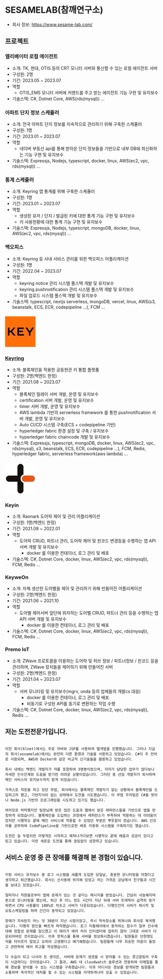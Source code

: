 # SESAMELAB(참깨연구소)

- 회사 정보: https://www.sesame-lab.com/

## 프로젝트

### 엘리베이터 로컬 에이전트

- 소개: TK, 현대, OTIS 등의 CRT 모니터 서버와 통신할 수 있는 로컬 에이전트 서버
- 구성원: 2명
- 기간: 2023.05 ~ 2023.07
- 역할
  - OTIS_EMS 모니터 서버에 커맨드를 주고 받는 에이전트 기능 구현 및 유지보수
- 기술스택: C#, Dotnet Core, AWS(rds(mysql)) ...
  <br/>

### 아파트 단지 정보 스케쥴러

- 소개: 전국 아파트 단지 정보를 지속적으로 관리하기 위해 구축한 스케쥴러
- 구성원: 1명
- 기간: 2023.01 ~ 2023.07
- 역할
  - 네이버 부동산 api를 통해 받아온 단지 정보들을 기반으로 내부 DB에 최신화하는 기능 구현 및 유지보수
- 기술스택: Expressjs, Nodejs, typescript, docker, linux, AWS(ec2, vpc, rds(mysql)) ...

### 통계 스케쥴러

- 소개: Keyring 앱 통계를 위해 구축한 스케쥴러
- 구성원: 1명
- 기간: 2023.01 ~ 2023.07
- 역할
  - 생성된 유저 / 단지 / 발급된 키에 대한 통계 기능 구현 및 유지보수
  - 키 사용현황에 대한 통계 기능 구현 및 유지보수
- 기술스택: Expressjs, Nodejs, typescript, mongoDB, docker, linux, AWS(ec2, vpc, rds(mysql)) ...
  <br/>

### 백오피스

- 소개: Keyring 등 사내 서비스 관리를 위한 백오피스 어플리케이션
- 구성원: 1명
- 기간: 2022.04 ~ 2023.07
- 역할
  - keyring notice 관리 시스템 풀스택 개발 및 유지보수
  - keyring pushnotification 관리 시스템 풀스택 개발 및 유지보수
  - 파일 업로드 시스템 풀스택 개발 및 유지보수
- 기술스택: typescript, nextjs serverless, mongoDB, vercel, linux, AWS(s3, beanstalk, ECS, ECR, codepipeline ...), FCM ...
  <br/>

### [![Keyring](./keyring/images/keyring_logo3.jpg)](https://play.google.com/store/apps/details?id=com.keywe.keyring)

### [Keyring](https://www.keyring.life/)

- 소개: 블록체인을 적용한 공동현관 키 통합 플랫폼
- 구성원: 2명(백엔드 한정)
- 기간: 2021.08 ~ 2023.07
- 역할
  - 블록체인 릴레이 서버 개발, 운영 및 유지보수
  - certification 서버 개발, 운영 및 유지보수
  - timer 서버 개발, 운영 및 유지보수
  - AWS lambda 기반의 serverless framework 를 통한 pushnotification 서버 개발, 운영 및 유지보수
  - Auto CI/CD 시스템 구축(ECS + codepipeline 기반)
  - hyperledger fabric 환경 설정 및 구축 / 유지보수
  - hyperledger fabric chaincode 개발 및 유지보수
- 기술스택: Expressjs, typescript, mongoDB, docker, linux, AWS(ec2, vpc, rds(mysql), s3, beanstalk, ECS, ECR, codepipeline ...), FCM, Redis, hyperledger fabric, serverless framework(aws lambda) ...
  <br/>

### [![Keyin](./keyin/images/keyin_logo2.jpg)](https://play.google.com/store/apps/details?id=com.keywe.keyring)

### Keyin

- 소개: Raonark 도어락 제어 및 관리 어플리케이션
- 구성원: 1명(백엔드 한정)
- 기간: 2021.08 ~ 2022.01
- 역할
  - 도어락 CRUD, 파트너 관리, 도어락 제어 및 핀코드 변경등을 수행하는 앱 API 서버 개발 및 유지보수
    - docker 를 이용한 컨테이너, 로그 관리 및 배포
- 기술스택: C#, Dotnet Core, docker, linux, AWS(ec2, vpc, rds(mysql)), FCM, Redis ...
  <br/>

### KeyweOn

- 소개: 자체 생산한 도어벨을 제어 및 관리하기 위해 만들어진 어플리케이션
- 구성원: 2명(백엔드 한정)
- 기간: 2021.06 ~ 2021.10
- 역할
  - 도어벨 제어서버 앞단에 위치하는 도어벨 CRUD, 파트너 관리 등을 수행하는 앱 API 서버 개발 및 유지보수
    - docker 를 이용한 컨테이너, 로그 관리 및 배포
- 기술스택: C#, Dotnet Core, docker, linux, AWS(ec2, vpc, rds(mysql)), FCM, Redis ...
  <br/>

### Premo IoT

- 소개: ZWave 프로토콜을 이용하는 도어락 및 허브 정보 / 파트너정보 / 핀코드 등을 관리하며, ZWave 장치들을 제어하기 위해 만들어진 서버
- 구성원: 2명(백엔드 한정)
- 기간: 2021.04 ~ 2023.07
- 역할
  - 서버 모니터링 및 유지보수(mgrv, onda 등의 업체들의 개발cs 대응)
    - docker 를 이용한 컨테이너, 로그 관리 및 배포
    - 비동기로 구성된 API를 동기로 변환하는 작업 수행
- 기술스택: C#, Dotnet Core, docker, linux, AWS(ec2, vpc, rds(mysql)), Redis ...
  <br/>

## 저는 도전전문가입니다.

```

이전 회사(klnet)에서는 주로 자바와 JSP를 사용하여 웹개발을 진행했습니다. 그러나 지금의 회사(sesamelab)에서는 완전히 다른 환경과 기술을 사용하고 있었습니다. C#이 주 언어로 사용되며, AWS와 Docker와 같은 비교적 신기술들을 활용하고 있었습니다.

회사 내에는 백엔드 개발자가 저를 포함하여 3명뿐이었으며, 각자가 담당한 업무가 많다보니 자세한 인수인계와 도움을 받기란 어려운 상황이었습니다. 그러던 중 선임 개발자가 퇴사하며 메인 서비스의 유지보수까지 맡게 되었습니다.

가까스로 적응을 하고 있던 무렵, 회사에서는 블록체인 개발자가 없는 상황에서 블록체인을 도입하고자 했고, 기반지식이 없는 상태에서 도전을 시도했습니다. 이 무렵 우리팀은 C#을 벗어나 Node.js 기반의 프로그래밍을 시도하고 있기도 했습니다.

여러모로 막막했지만 팀장님께 받은 많은 도움과 웹에서 얻은 레퍼런스들을 기반으로 앱을 런칭하게 되었습니다. 블록체인을 도입하는 과정에서 레퍼런스가 부족하여 적용하는 데 어려움이 컸지만 시행착오 끝에 메인 서비스에 적용할 수 있었던 부분은 뿌듯함이 컸습니다. AWS 인프라를 공부하여 CodePipeline을 기반으로한 배포 자동화 시스템을 구축하기도 했습니다.

도전은 늘 두렵지만 어떻게든 시작하고 헤쳐나가다보면 시행착오 끝에 배움과 성공이 있다고 믿고 있습니다. 이런 새로운 도전을 통해 끊임없이 성장하고 있습니다.

```

## 서비스 운영 중 큰 장애를 해결해 본 경험이 있습니다.

```

키링 서비스 유지보수 중 로그 시스템을 새롭게 도입한 당일날, 충분한 모니터링을 마쳤다고 생각하고 퇴근했습니다. 회사는 신사동에 위치해 있었고 저는 가까운 강남에서 친구들과 시간을 보내고 있었습니다.

얼마지나 직원들로부터 앱에 문제가 있는 것 같다는 메시지를 받았습니다. 간담이 서늘해지며 폰으로 모니터링을 했는데, 퇴근 후 어느 정도 시간이 지난 뒤에 서버 트래픽이 급격히 증가하면서 CPU 사용률이 100%로 치솟고 서버가 다운되었습니다. 다행인건지 서버가 재시작 및 오토스케일링을 하며 간간이 동작되고 있었습니다.

장애가 지속된지 어느 덧 30분이 지난 시점이었고, 즉시 약속장소를 뛰쳐나와 회사로 복귀했습니다. 다행히 원인을 빠르게 파악했습니다. 로그 미들웨어에서 동작하는 함수가 일부 인수에 대해 정합성 문제를 일으켰고 이 에러가 에러 처리 인터셉터에 잡히지 않아 그대로 서버가 다운되어버린 것이었습니다. 이후 핫픽스를 통해 서버를 정상화시켰습니다. 팀원들은 단한명도 저를 타이르지 않았고 오히려 고생했다고 얘기해줬습니다. 팀원들께 너무 죄송한 마음이 들었고 관련하여 에러 회고를 작성했습니다.

다 수습이 되고 나서야 든 생각은, 서버에 문제가 생겼을 시 받아볼 수 있는 경고알림의 구축이 시급하다는 것이었습니다. 그 결과, AWS 내 cloudwatch 솔루션과 연동하여 이메일을 통해 경보를 받아볼 수 있는 시스템을 구축했습니다. 이후 어디서든 경보를 받게되면 팀원들과 소통하며 즉각적인 대처를 할 수 있는 시스템을 미약하게나마 갖출 수 있었습니다.

```
